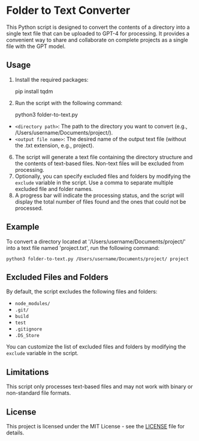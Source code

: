 Folder to Text Converter
========================

This Python script is designed to convert the contents of a directory into a single text file that can be uploaded to GPT-4 for processing. It provides a convenient way to share and collaborate on complete projects as a single file with the GPT model.

Usage
-----

1.  Install the required packages:

    pip install tqdm

3.  Run the script with the following command:

    python3 folder-to-text.py <directory path> <output file name>

*   `<directory path>`: The path to the directory you want to convert (e.g., /Users/username/Documents/project/).
*   `<output file name>`: The desired name of the output text file (without the .txt extension, e.g., project).

6.  The script will generate a text file containing the directory structure and the contents of text-based files. Non-text files will be excluded from processing.
7.  Optionally, you can specify excluded files and folders by modifying the `exclude` variable in the script. Use a comma to separate multiple excluded file and folder names.
8.  A progress bar will indicate the processing status, and the script will display the total number of files found and the ones that could not be processed.

Example
-------

To convert a directory located at '/Users/username/Documents/project/' into a text file named 'project.txt', run the following command:

    python3 folder-to-text.py /Users/username/Documents/project/ project

Excluded Files and Folders
--------------------------

By default, the script excludes the following files and folders:

*   `node_modules/`
*   `.git/`
*   `build`
*   `test`
*   `.gitignore`
*   `.DS_Store`

You can customize the list of excluded files and folders by modifying the `exclude` variable in the script.

Limitations
-----------

This script only processes text-based files and may not work with binary or non-standard file formats.

License
-------

This project is licensed under the MIT License - see the [LICENSE](LICENSE) file for details.
